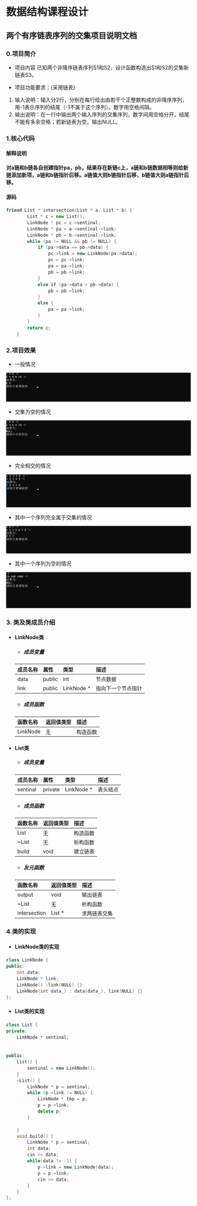 # 数据结构课程设计

#### 

## 两个有序链表序列的交集项目说明文档

### 0.项目简介
- 项目内容
已知两个非降序链表序列S1和S2，设计函数构造出S1和S2的交集新链表S3。

- 项目功能要求：(采用链表)
1. 输入说明：输入分2行，分别在每行给出由若干个正整数构成的非降序序列，用-1表示序列的结尾（-1不属于这个序列）。数字用空格间隔。
2. 输出说明：在一行中输出两个输入序列的交集序列，数字间用空格分开，结尾不能有多余空格；若新链表为空，输出NULL。

### 1.核心代码
#### 解释说明
**对a链和b链各自创建指针pa，pb，结果存在新链c上，a链和b链数据相等则给新链添加新项，a链和b链指针后移。a链值大则b链指针后移，b链值大则a链指针后移。**

#### 源码
```c++
friend List * intersection(List * a, List * b) {
		List * c = new List();
		LinkNode * pc = c->sentinal;
		LinkNode * pa = a->sentinal->link;
		LinkNode * pb = b->sentinal->link;
		while (pa != NULL && pb != NULL) {
			if (pa->data == pb->data) {
				pc->link = new LinkNode(pa->data);
				pc = pc->link;
				pa = pa->link;
				pb = pb->link;
			}
			else if (pa->data > pb->data) {
				pb = pb->link;
			}
			else {
				pa = pa->link;
			}
		}
		return c;
	}
```

### 2.项目效果
- 一般情况

![image](./image/一般情况.png)
- 交集为空的情况

![image](./image/交集为空.png)
- 完全相交的情况

![image](./image/完全相交.png)
- 其中一个序列完全属于交集的情况

![image](./image/一个数列属于交集.png)
- 其中一个序列为空的情况

![image](./image/一个数列为空.png)

### 3. 类及类成员介绍

- #### LinkNode类  

  - ##### 成员变量
  |成员名称|属性|类型|描述|
  |--------|---|---|----|
  |data|public|int|节点数据|
  |link|public|LinkNode * |指向下一个节点指针|

	
  - ##### 成员函数  
  |函数名称|返回值类型|描述|
  |--------|--------|----|
  |LinkNode|无|构造函数|

- #### List类  

  - ##### 成员变量
  |成员名称|属性|类型|描述|
  |--------|---|---|----|
  |sentinal|private|LinkNode * |表头结点|

	
  - ##### 成员函数  
  |函数名称|返回值类型|描述|
  |--------|--------|----|
  |List|无|构造函数|
  |~List|无|析构函数|
  |build|void|建立链表|

  - ##### 友元函数
  |函数名称|返回值类型|描述|
  |--------|--------|----|
  |output|void|输出链表|
  |~List|无|析构函数|
  |intersection|List * |求两链表交集|

### 4.类的实现
- #### LinkNode类的实现
```c++
class LinkNode {
public:
	int data;
	LinkNode * link;
	LinkNode() :link(NULL) {}
	LinkNode(int data_) : data(data_), link(NULL) {}
};
```
- #### List类的实现
```c++
class List {
private:
	LinkNode * sentinal;
	
		
public:
	List() {
		sentinal = new LinkNode();
	}
	~List() {
		LinkNode * p = sentinal;
		while (p->link != NULL) {
			LinkNode * tmp = p;
			p = p->link;
			delete p;
		}

	}
	void build() {
		LinkNode * p = sentinal;
		int data;
		cin >> data;
		while(data != -1) {
			p->link = new LinkNode(data);
			p = p->link;
			cin >> data;
		}
	}
};
```